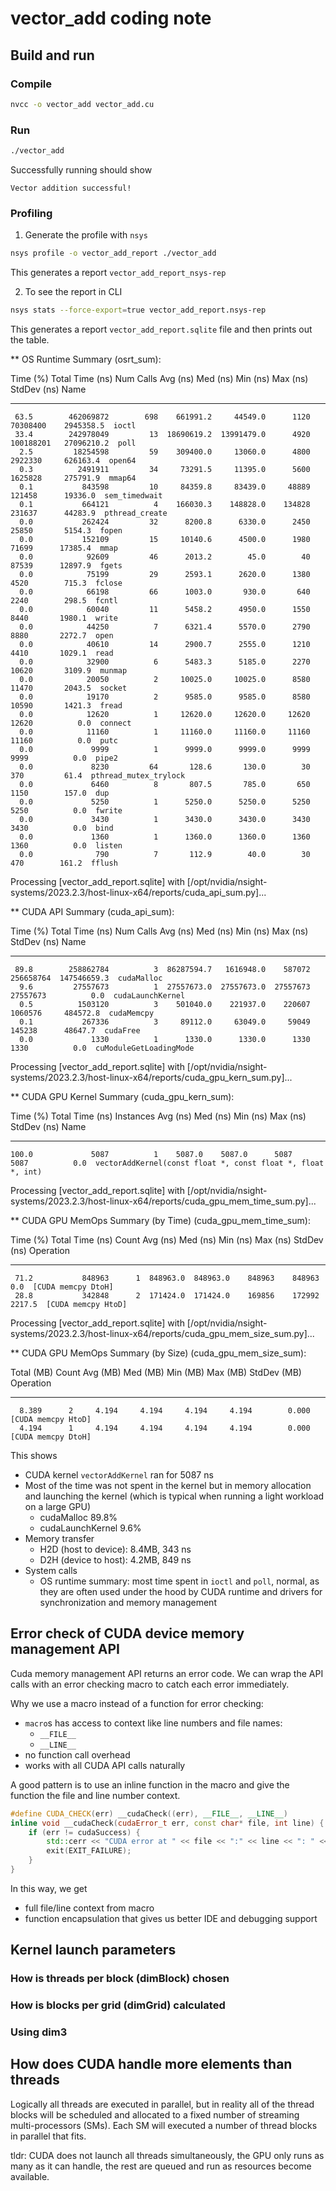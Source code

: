 # vector_add coding note

## Build and run

### Compile

```bash
nvcc -o vector_add vector_add.cu
```

### Run

```bash
./vector_add
```
Successfully running should show
```
Vector addition successful!
```
### Profiling

1. Generate the profile with `nsys`
```bash
nsys profile -o vector_add_report ./vector_add
```
This generates a report `vector_add_report_nsys-rep`

2. To see the report in CLI
```bash
nsys stats --force-export=true vector_add_report.nsys-rep
```
This generates a report `vector_add_report.sqlite` file and then prints out the table.

** OS Runtime Summary (osrt_sum):

 Time (%)  Total Time (ns)  Num Calls   Avg (ns)    Med (ns)   Min (ns)  Max (ns)   StdDev (ns)          Name         
 --------  ---------------  ---------  ----------  ----------  --------  ---------  -----------  ---------------------
     63.5        462069872        698    661991.2     44549.0      1120   70308400    2945358.5  ioctl                
     33.4        242978049         13  18690619.2  13991479.0      4920  100188201   27096210.2  poll                 
      2.5         18254598         59    309400.0     13060.0      4800    2922330     626163.4  open64               
      0.3          2491911         34     73291.5     11395.0      5600    1625828     275791.9  mmap64               
      0.1           843598         10     84359.8     83439.0     48889     121458      19336.0  sem_timedwait        
      0.1           664121          4    166030.3    148828.0    134828     231637      44283.9  pthread_create       
      0.0           262424         32      8200.8      6330.0      2450      25850       5154.3  fopen                
      0.0           152109         15     10140.6      4500.0      1980      71699      17385.4  mmap                 
      0.0            92609         46      2013.2        45.0        40      87539      12897.9  fgets                
      0.0            75199         29      2593.1      2620.0      1380       4520        715.3  fclose               
      0.0            66198         66      1003.0       930.0       640       2240        298.5  fcntl                
      0.0            60040         11      5458.2      4950.0      1550       8440       1980.1  write                
      0.0            44250          7      6321.4      5570.0      2790       8880       2272.7  open                 
      0.0            40610         14      2900.7      2555.0      1210       4410       1029.1  read                 
      0.0            32900          6      5483.3      5185.0      2270      10620       3109.9  munmap               
      0.0            20050          2     10025.0     10025.0      8580      11470       2043.5  socket               
      0.0            19170          2      9585.0      9585.0      8580      10590       1421.3  fread                
      0.0            12620          1     12620.0     12620.0     12620      12620          0.0  connect              
      0.0            11160          1     11160.0     11160.0     11160      11160          0.0  putc                 
      0.0             9999          1      9999.0      9999.0      9999       9999          0.0  pipe2                
      0.0             8230         64       128.6       130.0        30        370         61.4  pthread_mutex_trylock
      0.0             6460          8       807.5       785.0       650       1150        157.0  dup                  
      0.0             5250          1      5250.0      5250.0      5250       5250          0.0  fwrite               
      0.0             3430          1      3430.0      3430.0      3430       3430          0.0  bind                 
      0.0             1360          1      1360.0      1360.0      1360       1360          0.0  listen               
      0.0              790          7       112.9        40.0        30        470        161.2  fflush               

Processing [vector_add_report.sqlite] with [/opt/nvidia/nsight-systems/2023.2.3/host-linux-x64/reports/cuda_api_sum.py]... 

 ** CUDA API Summary (cuda_api_sum):

 Time (%)  Total Time (ns)  Num Calls   Avg (ns)    Med (ns)   Min (ns)  Max (ns)   StdDev (ns)           Name         
 --------  ---------------  ---------  ----------  ----------  --------  ---------  -----------  ----------------------
     89.8        258862784          3  86287594.7   1616948.0    587072  256658764  147546659.3  cudaMalloc            
      9.6         27557673          1  27557673.0  27557673.0  27557673   27557673          0.0  cudaLaunchKernel      
      0.5          1503120          3    501040.0    221937.0    220607    1060576     484572.8  cudaMemcpy            
      0.1           267336          3     89112.0     63049.0     59049     145238      48647.7  cudaFree              
      0.0             1330          1      1330.0      1330.0      1330       1330          0.0  cuModuleGetLoadingMode

Processing [vector_add_report.sqlite] with [/opt/nvidia/nsight-systems/2023.2.3/host-linux-x64/reports/cuda_gpu_kern_sum.py]... 

 ** CUDA GPU Kernel Summary (cuda_gpu_kern_sum):

 Time (%)  Total Time (ns)  Instances  Avg (ns)  Med (ns)  Min (ns)  Max (ns)  StdDev (ns)                             Name                            
 --------  ---------------  ---------  --------  --------  --------  --------  -----------  -----------------------------------------------------------
    100.0             5087          1    5087.0    5087.0      5087      5087          0.0  vectorAddKernel(const float *, const float *, float *, int)

Processing [vector_add_report.sqlite] with [/opt/nvidia/nsight-systems/2023.2.3/host-linux-x64/reports/cuda_gpu_mem_time_sum.py]... 

 ** CUDA GPU MemOps Summary (by Time) (cuda_gpu_mem_time_sum):

 Time (%)  Total Time (ns)  Count  Avg (ns)  Med (ns)  Min (ns)  Max (ns)  StdDev (ns)      Operation     
 --------  ---------------  -----  --------  --------  --------  --------  -----------  ------------------
     71.2           848963      1  848963.0  848963.0    848963    848963          0.0  [CUDA memcpy DtoH]
     28.8           342848      2  171424.0  171424.0    169856    172992       2217.5  [CUDA memcpy HtoD]

Processing [vector_add_report.sqlite] with [/opt/nvidia/nsight-systems/2023.2.3/host-linux-x64/reports/cuda_gpu_mem_size_sum.py]... 

 ** CUDA GPU MemOps Summary (by Size) (cuda_gpu_mem_size_sum):

 Total (MB)  Count  Avg (MB)  Med (MB)  Min (MB)  Max (MB)  StdDev (MB)      Operation     
 ----------  -----  --------  --------  --------  --------  -----------  ------------------
      8.389      2     4.194     4.194     4.194     4.194        0.000  [CUDA memcpy HtoD]
      4.194      1     4.194     4.194     4.194     4.194        0.000  [CUDA memcpy DtoH]

This shows 
- CUDA kernel `vectorAddKernel` ran for 5087 ns
- Most of the time was not spent in the kernel but in memory allocation and launching the kernel (which is typical when running a light workload on a large GPU)
  - cudaMalloc 89.8%
  - cudaLaunchKernel 9.6%
- Memory transfer
  - H2D (host to device): 8.4MB, 343 ns
  - D2H (device to host): 4.2MB, 849 ns
- System calls
  - OS runtime summary: most time spent in `ioctl` and `poll`, normal, as they are often used under the hood by CUDA runtime and drivers for synchronization and memory management
## Error check of CUDA device memory management API

Cuda memory management API returns an error code. We can wrap the API calls with an error checking macro to catch each error immediately.

Why we use a macro instead of a function for error checking:

- `macro`s has access to context like line numbers and file names:
  - `__FILE__`
  - `__LINE__`
- no function call overhead
- works with all CUDA API calls naturally

A good pattern is to use an inline function in the macro and give the function the file and line number context.
```cpp
#define CUDA_CHECK(err) __cudaCheck((err), __FILE__, __LINE__)
inline void __cudaCheck(cudaError_t err, const char* file, int line) {
    if (err != cudaSuccess) {
        std::cerr << "CUDA error at " << file << ":" << line << ": " << cudaGetErrorSring(err) << std::endl;
        exit(EXIT_FAILURE);
    }
}
```
In this way, we get
- full file/line context from macro
- function encapsulation that gives us better IDE and debugging support

## Kernel launch parameters 

### How is threads per block (dimBlock) chosen 


### How is blocks per grid (dimGrid) calculated

### Using dim3


## How does CUDA handle more elements than threads

Logically all threads are executed in parallel, but in reality all of the thread blocks will be scheduled and allocated to a fixed number of streaming multi-processors (SMs). Each SM will executed a number of thread blocks in parallel that fits. 

tldr: CUDA does not launch all threads simultaneously, the GPU only runs as many as it can handle, the rest are queued and run as resources become available.